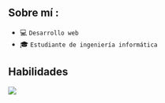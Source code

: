 <div align="center" width="50">
    
</div>



## Sobre mí :

- 💻 `Desarrollo web`
- 🎓 `Estudiante de ingeniería informática`


<h2>Habilidades</h2>
<p align="left">
  <a href="https://skillicons.dev">
    <img src="https://skillicons.dev/icons?i=react,vue,js,laravel,tailwind,java,spring,mysql" />
  </a>
</p>



